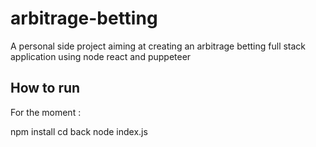# arbitrage-betting
A personal side project aiming at creating an arbitrage betting full stack application using node react and puppeteer

## How to run

For the moment :

npm install
cd back
node index.js
